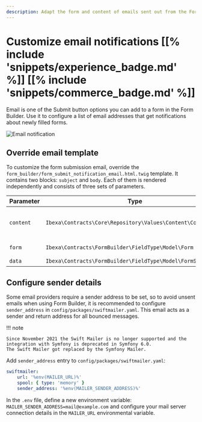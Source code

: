 ```yaml
---
description: Adapt the form and content of emails sent out from the Form Builder.
---
```


# Customize email notifications [[% include 'snippets/experience_badge.md' %]] [[% include 'snippets/commerce_badge.md' %]]

Email is one of the Submit button options you can add to a form in the Form Builder.
Use it to configure a list of email addresses that get notifications about newly filled forms.

![Email notification](email_notification.png)

## Override email template

To customize the form submission email, override the `form_builder/form_submit_notification_email.html.twig` template.
It contains two blocks: `subject` and `body`.
Each of them is rendered independently and consists of three sets of parameters.

|Parameter|Type|Description|
|---------|----|-----------|
|`content`|`Ibexa\Contracts\Core\Repository\Values\Content\Content`|Name of the form, its Content Type|
|`form`|`Ibexa\Contracts\FormBuilder\FieldType\Model\Form`|Definition of the form|
|`data`|`Ibexa\Contracts\FormBuilder\FieldType\Model\FormSubmission`|Sent data|  

## Configure sender details

Some email providers require a sender address to be set, so to avoid unsent emails when using Form Builder,
it is recommended to configure `sender_address` in `config/packages/swiftmailer.yaml`.
This email acts as a sender and return address for all bounced messages.

!!! note

    Since November 2021 the Swift Mailer is no longer supported and the integration with Symfony is deprecated in Symfony 6.0.
    The Swift Mailer got replaced by the Symfony Mailer.

Add `sender_address` entry to `config/packages/swiftmailer.yaml`:

```yaml
swiftmailer:
    url: '%env(MAILER_URL)%'
    spool: { type: 'memory' }
    sender_address: '%env(MAILER_SENDER_ADDRESS)%'
```

In the `.env` file, define a new environment variable:
`MAILER_SENDER_ADDRESS=mail@example.com`
and configure your mail server connection details in the `MAILER_URL` environmental variable.
